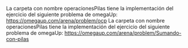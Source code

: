 La carpeta con nombre operacionesPilas tiene la implementación del ejercicio del siguiente problema de omegaUp: https://omegaup.com/arena/problem/ocp
La carpeta con nombre operacionesPilas tiene la implementación del ejercicio del siguiente problema de omegaUp: https://omegaup.com/arena/problem/Sumando-con-pilas
